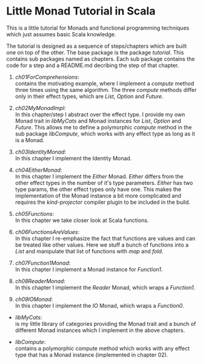 # Little Monad Tutorial in Scala

This is a little tutorial for Monads and functional programming techniques which just assumes basic Scala
knowledge.

The tutorial is designed as a sequence of steps/chapters
which are built one on top of the other. The base package
is the package _tutorial_. This contains sub packages named
as chapters. Each sub package contains the code for a step
and a README.md decribing the step of that chapter.

1. _ch01ForComprehensions_:<br/>
   contains the motivating example, where I implement a
   _compute_ method three times using the same algorithm.
   The three _compute_ methods differ only in their effect
   types, which are _List_, _Option_ and _Future_.

2. _ch02MyMonadImpl_:<br/>
   In this chapter/step I abstract over
   the effect type. I provide my own Monad trait in
   _libMyCats_ and Monad instances for _List_, _Option_ and
   _Future_. This allows me to define a polymorphic
   _compute_ method in the sub package _libCompute_, which
   works with any effect type as long as it is a Monad.

3. _ch03IdentityMonad_:<br/>
   In this chapter I implement the Identity Monad.

4. _ch04EitherMonad_:<br/>
   In this chapter I implement the _Either_ Monad. _Either_
   differs from the other effect types in the number of
   it's type parameters. _Either_ has two type params, the other effect types only have one. This makes the implementation of the Monad instance a bit more
   complicated and requires the _kind-projector_ compiler
   plugin to be included in the build.

5. _ch05Functions_:<br/>
   In this chapter we take closer look at Scala functions.

6. _ch06FunctionsAreValues_:<br/>
   In this chapter I re-emphasize the fact that functions
   are values and can be treated like other values. Here
   we stuff a bunch of functions into a _List_ and
   manipulate that list of functions with _map_ and _fold_.

7. _ch07Function1Monad_:<br/>
   In this chapter I implement a Monad instance for
   _Function1_.

8. _ch08ReaderMonad_:<br/>
   In this chapter I implement the _Reader_ Monad, which
   wraps a _Function1_.

9. _ch09IOMonad_:<br/>
   In this chapter I implement the _IO_ Monad, which
   wraps a _Function0_.

- _libMyCats_:<br/>
  is my little library of categories providing the Monad
  trait and a bunch of different Monad instances which I
  implement in the above chapters.

- _libCompute_:<br/>
  contains a polymorphic compute method which works with
  any effect type that has a Monad instance (implemented
  in chapter 02).